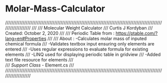 # Molar-Mass-Calculator

///////////////////////////////////////////////////////////////////////////////////////////////////////////////////
///
/// Molecular Weight Calculator 
/// Curtis J Kordyban
/// Created: October 2, 2020
/// 
/// Periodic Table from : https://ptable.com/?lang=en#Properties
/// 
/// About : -Calculates molar mass of inputed chemical formula
///         -Validates textbox input ensuring only elements are entered
///         -Uses regular expressions to evaluate formula for existing elements
///         -LINQ used for displaying periodic table in gridview
///         -Added text file resource for elements 
///         
///  *Support Class* - Element.cs 
///
///////////////////////////////////////////////////////////////////////////////////////////////////////////////////
